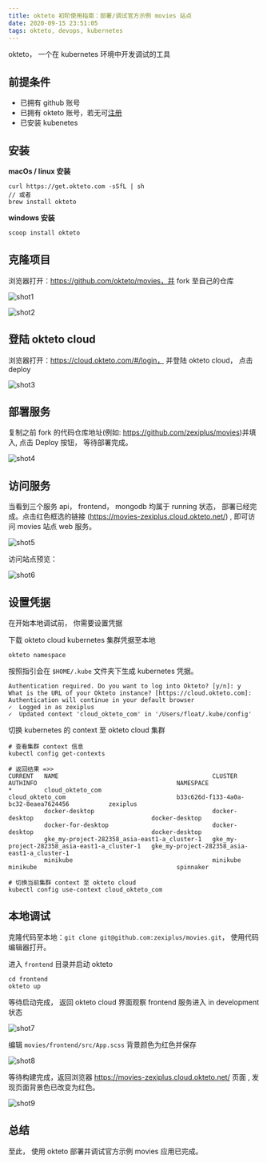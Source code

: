```yaml
---
title: okteto 初阶使用指南：部署/调试官方示例 movies 站点
date: 2020-09-15 23:51:05
tags: okteto, devops, kubernetes
---
```


okteto， 一个在 kubernetes 环境中开发调试的工具



## 前提条件

* 已拥有 github 账号
* 已拥有 okteto 账号，若无可[注册](https://cloud.okteto.com/#/login)
* 已安装 kubenetes 



## 安装

**macOs / linux 安装**

```shell
curl https://get.okteto.com -sSfL | sh
// 或者
brew install okteto
```

**windows 安装**

```powershell
scoop install okteto
```



## 克隆项目

浏览器打开：https://github.com/okteto/movies，并 fork 至自己的仓库

![shot1](okteto/shot1.jpg)

![shot2](okteto/shot2.jpg)



## 登陆 okteto cloud

浏览器打开：https://cloud.okteto.com/#/login， 并登陆 okteto cloud， 点击 deploy

![shot3](okteto/shot3.jpg)





## 部署服务

复制之前 fork 的代码仓库地址(例如: https://github.com/zexiplus/movies)并填入, 点击 Deploy 按钮， 等待部署完成。

![shot4](okteto/shot4.jpg)



## 访问服务

当看到三个服务 api， frontend， mongodb 均属于 running 状态， 部署已经完成。点击红色框选的链接 (https://movies-zexiplus.cloud.okteto.net/) , 即可访问 movies 站点 web 服务。

![shot5](okteto/shot5.jpg)

访问站点预览：

![shot6](okteto/shot6.jpg)





## 设置凭据

在开始本地调试前， 你需要设置凭据

下载 okteto cloud kubernetes 集群凭据至本地

```shell
okteto namespace
```

按照指引会在 `$HOME/.kube` 文件夹下生成 kubernetes 凭据。

```shell
Authentication required. Do you want to log into Okteto? [y/n]: y
What is the URL of your Okteto instance? [https://cloud.okteto.com]:
Authentication will continue in your default browser
✓  Logged in as zexiplus
✓  Updated context 'cloud_okteto_com' in '/Users/float/.kube/config'
```

切换 kubernetes 的 context 至 okteto cloud 集群

```shell
# 查看集群 context 信息
kubectl config get-contexts

# 返回结果 =>>
CURRENT   NAME                                           CLUSTER                                        AUTHINFO                                       NAMESPACE
*         cloud_okteto_com                               cloud_okteto_com                               b33c626d-f133-4a0a-bc32-8eaea7624456           zexiplus
          docker-desktop                                 docker-desktop                                 docker-desktop                                 
          docker-for-desktop                             docker-desktop                                 docker-desktop                                 
          gke_my-project-282358_asia-east1-a_cluster-1   gke_my-project-282358_asia-east1-a_cluster-1   gke_my-project-282358_asia-east1-a_cluster-1   
          minikube                                       minikube                                       minikube                                       spinnaker

# 切换当前集群 context 至 okteto cloud
kubectl config use-context cloud_okteto_com
```





## 本地调试

克隆代码至本地：`git clone git@github.com:zexiplus/movies.git`， 使用代码编辑器打开。

进入 `frontend` 目录并启动 okteto 

```shell
cd frontend
okteto up
```

等待启动完成， 返回 okteto cloud 界面观察 frontend 服务进入 in development 状态

![shot7](okteto/shot7.jpg)

编辑 `movies/frontend/src/App.scss` 背景颜色为红色并保存

![shot8](okteto/shot8.jpg)

等待构建完成，返回浏览器 https://movies-zexiplus.cloud.okteto.net/ 页面 , 发现页面背景色已改变为红色。

![shot9](okteto/shot9.jpg)



## 总结

至此， 使用 okteto 部署并调试官方示例 movies 应用已完成。